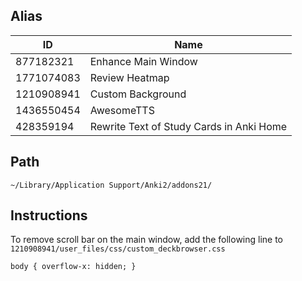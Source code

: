 ## Alias

| ID         | Name                                     |
|------------|------------------------------------------|
| 877182321  | Enhance Main Window                      |
| 1771074083 | Review Heatmap                           |
| 1210908941 | Custom Background                        |
| 1436550454 | AwesomeTTS                               |
| 428359194  | Rewrite Text of Study Cards in Anki Home |

## Path

`~/Library/Application Support/Anki2/addons21/`

## Instructions

To remove scroll bar on the main window, add the following line to `1210908941/user_files/css/custom_deckbrowser.css`

`body { overflow-x: hidden; }`
